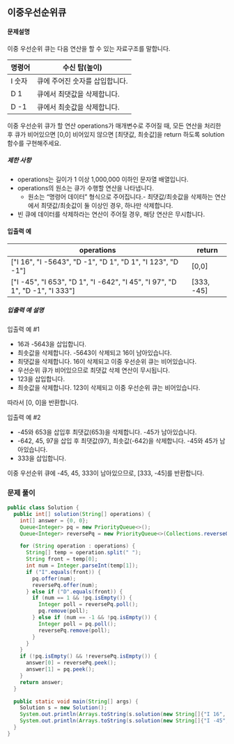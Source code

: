 ## 이중우선순위큐

#### 문제설명

이중 우선순위 큐는 다음 연산을 할 수 있는 자료구조를 말합니다.

| 명령어  | 수신 탑(높이)          |
|------|-------------------|
| I 숫자 | 큐에 주어진 숫자를 삽입합니다. |
| D 1  | 큐에서 최댓값을 삭제합니다.   |
| D -1 | 큐에서 최솟값을 삭제합니다.   |

이중 우선순위 큐가 할 연산 operations가 매개변수로 주어질 때, 모든 연산을 처리한 후 큐가 비어있으면 [0,0] 비어있지 않으면 [최댓값, 최솟값]을 return 하도록 solution 함수를
구현해주세요.

##### 제한 사항

- operations는 길이가 1 이상 1,000,000 이하인 문자열 배열입니다.
- operations의 원소는 큐가 수행할 연산을 나타냅니다.
    - 원소는 “명령어 데이터” 형식으로 주어집니다.- 최댓값/최솟값을 삭제하는 연산에서 최댓값/최솟값이 둘 이상인 경우, 하나만 삭제합니다.
- 빈 큐에 데이터를 삭제하라는 연산이 주어질 경우, 해당 연산은 무시합니다.

#### 입출력 예

| operations                                                                  | return     |
|-----------------------------------------------------------------------------|------------|
| ["I 16", "I -5643", "D -1", "D 1", "D 1", "I 123", "D -1"]                  | [0,0]      |
| ["I -45", "I 653", "D 1", "I -642", "I 45", "I 97", "D 1", "D -1", "I 333"] | [333, -45] |

##### 입출력 예 설명

입출력 예 #1

- 16과 -5643을 삽입합니다.
- 최솟값을 삭제합니다. -5643이 삭제되고 16이 남아있습니다.
- 최댓값을 삭제합니다. 16이 삭제되고 이중 우선순위 큐는 비어있습니다.
- 우선순위 큐가 비어있으므로 최댓값 삭제 연산이 무시됩니다.
- 123을 삽입합니다.
- 최솟값을 삭제합니다. 123이 삭제되고 이중 우선순위 큐는 비어있습니다.

따라서 [0, 0]을 반환합니다.

입출력 예 #2

- -45와 653을 삽입후 최댓값(653)을 삭제합니다. -45가 남아있습니다.
- -642, 45, 97을 삽입 후 최댓값(97), 최솟값(-642)을 삭제합니다. -45와 45가 남아있습니다.
- 333을 삽입합니다.

이중 우선순위 큐에 -45, 45, 333이 남아있으므로, [333, -45]를 반환합니다.

### 문제 풀이

```java
public class Solution {
  public int[] solution(String[] operations) {
    int[] answer = {0, 0};
    Queue<Integer> pq = new PriorityQueue<>();
    Queue<Integer> reversePq = new PriorityQueue<>(Collections.reverseOrder());

    for (String operation : operations) {
      String[] temp = operation.split(" ");
      String front = temp[0];
      int num = Integer.parseInt(temp[1]);
      if ("I".equals(front)) {
        pq.offer(num);
        reversePq.offer(num);
      } else if ("D".equals(front)) {
        if (num == 1 && !pq.isEmpty()) {
          Integer poll = reversePq.poll();
          pq.remove(poll);
        } else if (num == -1 && !pq.isEmpty()) {
          Integer poll = pq.poll();
          reversePq.remove(poll);
        }
      }
    }
    if (!pq.isEmpty() && !reversePq.isEmpty()) {
      answer[0] = reversePq.peek();
      answer[1] = pq.peek();
    }
    return answer;
  }

  public static void main(String[] args) {
    Solution s = new Solution();
    System.out.println(Arrays.toString(s.solution(new String[]{"I 16", "I -5643", "D -1", "D 1", "D 1", "I 123", "D -1"}))); // [0,0]
    System.out.println(Arrays.toString(s.solution(new String[]{"I -45", "I 653", "D 1", "I -642", "I 45", "I 97", "D 1", "D -1", "I 333"}))); // [333,-45]
  }
}
```